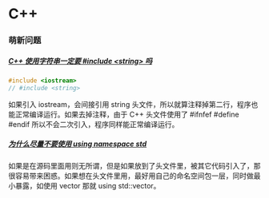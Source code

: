 # C++



### 萌新问题

##### [C++ 使用字符串一定要 #include \<string\> 吗](https://www.zhihu.com/question/270726509)

```cpp
#include <iostream>
// #include <string>
```

如果引入 iostream，会间接引用 string 头文件，所以就算注释掉第二行，程序也能正常编译运行。如果去掉注释，由于 C++ 头文件使用了 #ifnfef #define #endif 所以不会二次引入，程序同样能正常编译运行。

##### [为什么尽量不要使用 using namespace std](https://www.zhihu.com/question/26911239)

如果是在源码里面用则无所谓，但是如果放到了头文件里，被其它代码引入了，那很容易带来困惑。如果想在头文件里用，最好用自己的命名空间包一层，同时做最小暴露，如使用 vector 那就 using std::vector。
